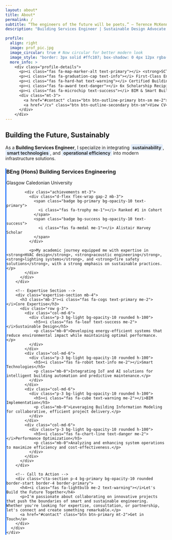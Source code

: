 ```yaml
---
layout: about*
title: About*
permalink: /
subtitle: “The engineers of the future will be poets.” ― Terence McKenna
description: "Building Services Engineer | Sustainable Design Advocate | IoT Innovator"

profile:
  align: right
  image: prof_pic.jpg
  image_circular: true # Now circular for better modern look
  image_style: "border: 3px solid #ffc107; box-shadow: 0 4px 12px rgba(0,0,0,0.15)" 
  more_info: >
    <div class="profile-details">
      <p><i class="fas fa-map-marker-alt text-primary"></i> <strong>SCT | UK | HKG</strong></p>
      <p><i class="fas fa-graduation-cap text-info"></i> First-Class Engineering Graduate</p>
      <p><i class="fas fa-hard-hat text-warning"></i> Certified Building Services Engineer</p>
      <p><i class="fas fa-award text-danger"></i> 6x Scholarship Recipient</p>
      <p><i class="fas fa-microchip text-success"></i> BIM & Smart Buildings Specialist</p>
      <div class="mt-3">
        <a href="#contact" class="btn btn-outline-primary btn-sm me-2">Contact Me</a>
        <a href="/cv" class="btn btn-outline-secondary btn-sm">View CV</a>
      </div>
    </div>
---
```


<div class="about-container">
  <!-- Hero Section -->
  <section class="about-hero mb-5">
    <div class="row align-items-center">
      <div class="col-md-8">
        <h1 class="display-5 fw-bold mb-3">Building the Future, <span class="text-primary">Sustainably</span></h1>
        <div class="lead mb-4">
          <p>As a <strong>Building Services Engineer</strong>, I specialize in integrating <span class="highlight">sustainability</span>, <span class="highlight">smart technologies</span>, and <span class="highlight">operational efficiency</span> into modern infrastructure solutions.</p>
        </div>
      </div>
    </div>
  </section>

  <!-- Main Content -->
  <section class="about-content">
    <div class="row">
      <div class="col-lg-8">
        <!-- Education Highlight -->
        <div class="education-card card border-0 shadow-sm mb-4">
          <div class="card-body">
            <div class="d-flex align-items-center mb-3">
              <i class="fas fa-university fa-2x text-primary me-3"></i>
              <div>
                <h3 class="mb-0">BEng (Hons) Building Services Engineering</h3>
                <p class="text-muted mb-0">Glasgow Caledonian University</p>
              </div>
            </div>
            
            <div class="achievements mt-3">
              <div class="d-flex flex-wrap gap-2 mb-3">
                <span class="badge bg-primary bg-opacity-10 text-primary">
                  <i class="fas fa-trophy me-1"></i> Ranked #1 in Cohort
                </span>
                <span class="badge bg-success bg-opacity-10 text-success">
                  <i class="fas fa-medal me-1"></i> Alistair Harvey Scholar
                </span>
              </div>
              
              <p>My academic journey equipped me with expertise in <strong>HVAC design</strong>, <strong>acoustic engineering</strong>, <strong>lighting systems</strong>, and <strong>fire safety solutions</strong>, with a strong emphasis on sustainable practices.</p>
            </div>
          </div>
        </div>

        <!-- Expertise Section -->
        <div class="expertise-section mb-4">
          <h3 class="mb-3"><i class="fas fa-cogs text-primary me-2"></i>Core Expertise</h3>
          <div class="row g-3">
            <div class="col-md-6">
              <div class="p-3 bg-light bg-opacity-10 rounded h-100">
                <h5><i class="fas fa-leaf text-success me-2"></i>Sustainable Design</h5>
                <p class="mb-0">Developing energy-efficient systems that reduce environmental impact while maintaining optimal performance.</p>
              </div>
            </div>
            <div class="col-md-6">
              <div class="p-3 bg-light bg-opacity-10 rounded h-100">
                <h5><i class="fas fa-robot text-info me-2"></i>Smart Technologies</h5>
                <p class="mb-0">Integrating IoT and AI solutions for intelligent building automation and predictive maintenance.</p>
              </div>
            </div>
            <div class="col-md-6">
              <div class="p-3 bg-light bg-opacity-10 rounded h-100">
                <h5><i class="fas fa-cube text-warning me-2"></i>BIM Implementation</h5>
                <p class="mb-0">Leveraging Building Information Modeling for collaborative, efficient project delivery.</p>
              </div>
            </div>
            <div class="col-md-6">
              <div class="p-3 bg-light bg-opacity-10 rounded h-100">
                <h5><i class="fas fa-chart-line text-danger me-2"></i>Performance Optimization</h5>
                <p class="mb-0">Analyzing and enhancing system operations to maximize efficiency and cost-effectiveness.</p>
              </div>
            </div>
          </div>
        </div>

        <!-- Call to Action -->
        <div class="cta-section p-4 bg-primary bg-opacity-10 rounded border-start border-4 border-primary">
          <h4><i class="fas fa-lightbulb me-2 text-warning"></i>Let's Build the Future Together</h4>
          <p>I'm passionate about collaborating on innovative projects that push the boundaries of smart and sustainable engineering. Whether you're looking for expertise, consultation, or partnership, let's connect and create something remarkable.</p>
          <a href="#contact" class="btn btn-primary mt-2">Get in Touch</a>
        </div>
      </div>
    </div>
  </section>
</div>

<style>
  .about-container {
    position: relative;
  }
  
  .highlight {
    background-color: rgba(13, 110, 253, 0.1);
    padding: 0.1rem 0.3rem;
    border-radius: 0.25rem;
    font-weight: 600;
  }
  
  .education-card {
    transition: transform 0.3s ease;
    border-left: 3px solid #0d6efd;
  }
  
  .education-card:hover {
    transform: translateY(-3px);
  }
  
  .expertise-section .col-md-6 {
    transition: transform 0.2s ease;
  }
  
  .expertise-section .col-md-6:hover {
    transform: translateY(-5px);
  }
  
  .profile-details i {
    width: 20px;
    text-align: center;
  }
  
  .cta-section {
    transition: all 0.3s ease;
  }
  
  .cta-section:hover {
    box-shadow: 0 0.5rem 1rem rgba(0,0,0,0.05);
  }
</style>
